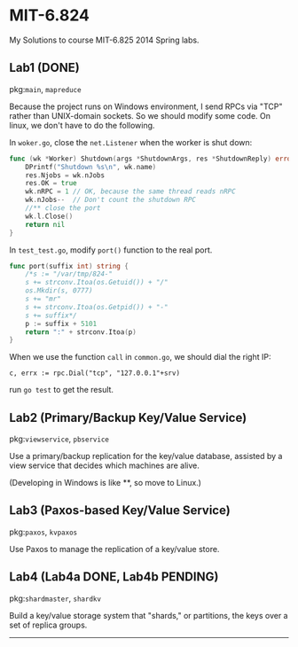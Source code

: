 MIT-6.824
=========

My Solutions to course MIT-6.825 2014 Spring labs.

## Lab1 (DONE)

pkg:`main`, `mapreduce`

Because the project runs on Windows environment, I send RPCs via "TCP" rather than UNIX-domain sockets. So we should modify some code. On linux, we don't have to do the following.

In `woker.go`, close the `net.Listener` when the worker is shut down:

```go
func (wk *Worker) Shutdown(args *ShutdownArgs, res *ShutdownReply) error {
	DPrintf("Shutdown %s\n", wk.name)
	res.Njobs = wk.nJobs
	res.OK = true
	wk.nRPC = 1 // OK, because the same thread reads nRPC
	wk.nJobs--  // Don't count the shutdown RPC
	//** close the port
	wk.l.Close()
	return nil
}
```
In `test_test.go`, modify `port()` function to the real port.

```go
func port(suffix int) string {
	/*s := "/var/tmp/824-"
	s += strconv.Itoa(os.Getuid()) + "/"
	os.Mkdir(s, 0777)
	s += "mr"
	s += strconv.Itoa(os.Getpid()) + "-"
	s += suffix*/
	p := suffix + 5101
	return ":" + strconv.Itoa(p)
}
```
When we use the function `call` in `common.go`, we should dial the right IP:
```
c, errx := rpc.Dial("tcp", "127.0.0.1"+srv)
```

run `go test` to get the result.

## Lab2 (Primary/Backup Key/Value Service)

pkg:`viewservice`, `pbservice`

Use a primary/backup replication for the key/value database, assisted by a view service that decides which machines are alive.

(Developing in Windows is like **, so move to Linux.)

## Lab3 (Paxos-based Key/Value Service)

pkg:`paxos`, `kvpaxos`

Use Paxos to manage the replication of a key/value store. 

## Lab4 (Lab4a DONE, Lab4b PENDING)

pkg:`shardmaster`, `shardkv`

Build a key/value storage system that "shards," or partitions, the keys over a set of replica groups.

------




